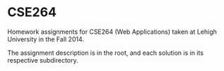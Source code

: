 CSE264
======

Homework assignments for CSE264 (Web Applications) taken at Lehigh University in the Fall 2014.

The assignment description is in the root, and each solution is in its respective subdirectory.
